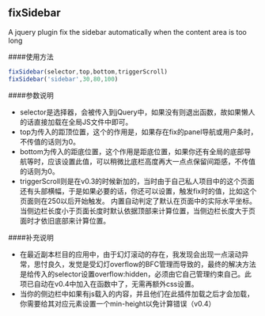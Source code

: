 ## fixSidebar
A jquery plugin fix the sidebar automatically when the content area is too long

####使用方法
```javascript
fixSidebar(selector,top,bottom,triggerScroll)
fixSidebar('sidebar',30,80,100)
```

####参数说明
+ selector是选择器，会被传入到jQuery中，如果没有则退出函数，故如果懒人的话直接加载在全局JS文件中即可。
+ top为传入的距顶位置，这个的作用是，如果存在fix的panel导航或用户条时，不传值的话则为0。
+ bottom为传入的距底位置，这个作用是距底位置，如果你还有全局的底部导航等时，应该设置此值，可以稍微比底栏高度再大一点点保留间距感，不传值的话则为0。
+ triggerScroll则是在v0.3的时候新加的，当时由于自己私人项目中的这个页面还有头部横幅，于是如果必要的话，你还可以设置，触发fix时的值，比如这个页面则在250以后开始触发。
内置自动判定了默认在页面中的实际水平坐标。当侧边栏长度小于页面长度时默认依据顶部来计算位置，当侧边栏长度大于页面时才依旧底部来计算位置。

####补充说明
+ 在最近副本栏目的应用中，由于幻灯滚动的存在，我发现会出现一点滚动异常，思忖良久，发觉是受幻灯overflow的BFC管理而导致的，最终的解决方法是给传入的selector设置overflow:hidden，必须由它自己管理约束自己。此项已自动在v0.4中加入在函数中了，无需再额外css设置。
+ 当你的侧边栏中如果有js载入的内容，并且他们在此插件加载之后才会加载，你需要给其对应元素设置一个min-height以免计算错误（v0.4）
 
